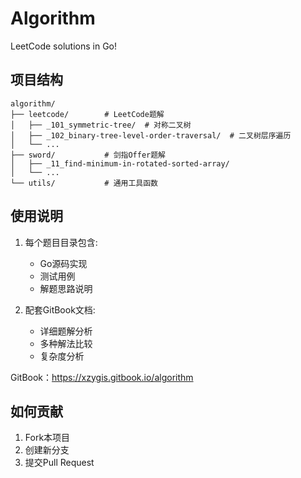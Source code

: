 # Algorithm

LeetCode solutions in Go!

## 项目结构

```
algorithm/
├── leetcode/        # LeetCode题解
│   ├── _101_symmetric-tree/  # 对称二叉树
│   ├── _102_binary-tree-level-order-traversal/  # 二叉树层序遍历
│   └── ...
├── sword/           # 剑指Offer题解
│   ├── _11_find-minimum-in-rotated-sorted-array/
│   └── ...
└── utils/           # 通用工具函数
```

## 使用说明

1. 每个题目目录包含:
   - Go源码实现
   - 测试用例
   - 解题思路说明

2. 配套GitBook文档:
   - 详细题解分析
   - 多种解法比较
   - 复杂度分析

GitBook：https://xzygis.gitbook.io/algorithm

## 如何贡献

1. Fork本项目
2. 创建新分支
3. 提交Pull Request
